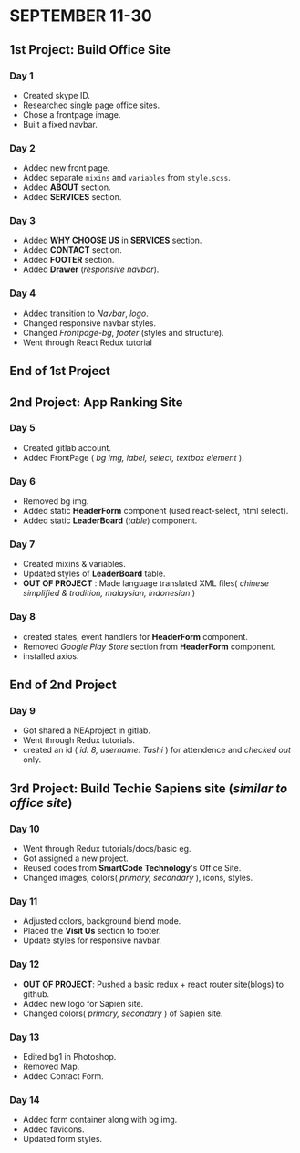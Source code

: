 # SEPTEMBER 11-30
## **1st Project:** Build Office Site

### Day 1
* Created skype ID.
* Researched single page office sites.
* Chose a frontpage image.
* Built a fixed navbar.

### Day 2
* Added new front page.
* Added separate `mixins` and `variables` from `style.scss`.
* Added **ABOUT** section.
* Added **SERVICES** section.

### Day 3
* Added **WHY CHOOSE US** in **SERVICES** section.
* Added **CONTACT** section.  
* Added **FOOTER** section.
* Added **Drawer** (*responsive navbar*). 

### Day 4 
* Added transition to *Navbar*, *logo*.
* Changed responsive navbar styles.
* Changed *Frontpage-bg*, *footer* (styles and structure).
* Went through React Redux tutorial

## **End of 1st Project**

## **2nd Project:** App Ranking Site

### Day 5
* Created gitlab account.
* Added FrontPage ( *bg img, label, select, textbox element* ).

### Day 6
* Removed bg img.
* Added static **HeaderForm** component (used react-select, html select). 
* Added static **LeaderBoard** (*table*) component.

### Day 7
* Created mixins & variables.
* Updated styles of **LeaderBoard** table.
* **OUT OF PROJECT** : Made language translated XML files( *chinese simplified & tradition, malaysian, indonesian* )

### Day 8
* created states, event handlers for **HeaderForm** component.
* Removed *Google Play Store* section from **HeaderForm** component.
* installed axios.

## **End of 2nd Project**

### Day 9
* Got shared a NEAproject in gitlab.
* Went through Redux tutorials.
* created an id ( *id: 8, username: Tashi* ) for attendence and *checked out* only. 

## **3rd Project**: Build Techie Sapiens site (*similar to office site*)

### Day 10
* Went through Redux tutorials/docs/basic eg.
* Got assigned a new project.
* Reused codes from **SmartCode Technology**'s Office Site.
* Changed images, colors( *primary, secondary* ), icons, styles.

### Day 11
* Adjusted colors, background blend mode.
* Placed the **Visit Us** section to footer.
* Update styles for responsive navbar.

### Day 12
* **OUT OF PROJECT**: Pushed a basic redux + react router site(blogs) to github.
* Added new logo for Sapien site.
* Changed colors( *primary, secondary* ) of Sapien site.

### Day 13
* Edited bg1 in Photoshop.
* Removed Map.
* Added Contact Form.

### Day 14
* Added form container along with bg img.
* Added favicons.
* Updated form styles.
